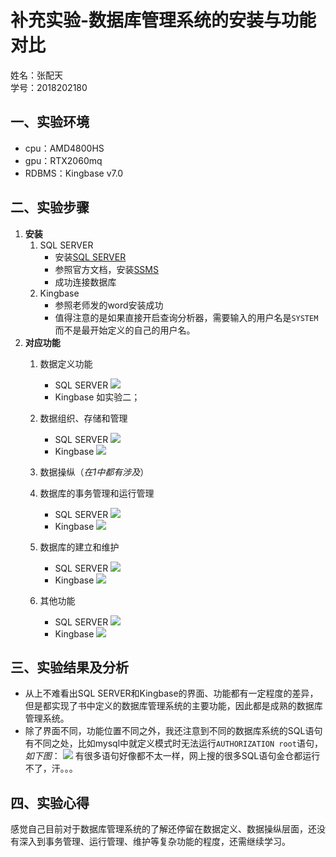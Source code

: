 # 补充实验-数据库管理系统的安装与功能对比
姓名：张配天\
学号：2018202180
## 一、实验环境
- cpu：AMD4800HS
- gpu：RTX2060mq
- RDBMS：Kingbase v7.0
## 二、实验步骤
1. **安装**
   1. SQL SERVER
       - 安装[SQL SERVER](https://www.microsoft.com/zh-cn/sql-server/sql-server-downloads#)
       - 参照官方文档，安装[SSMS](https://docs.microsoft.com/zh-cn/sql/ssms/download-sql-server-management-studio-ssms?view=sql-server-2017)
       - 成功连接数据库
   2. Kingbase
       - 参照老师发的word安装成功
       - 值得注意的是如果直接开启查询分析器，需要输入的用户名是```SYSTEM```而不是最开始定义的自己的用户名。
2. **对应功能**
   1. 数据定义功能
      - SQL SERVER
        ![](resources/e3.png)
      - Kingbase
        如实验二；
   2. 数据组织、存储和管理
      - SQL SERVER
        ![](resources/sql数据组织和存储.png)
      - Kingbase
        ![](resources/kingbase组织存储.png)
   3. 数据操纵（*在1中都有涉及*）
   4. 数据库的事务管理和运行管理
      - SQL SERVER
        ![](resources/sql管理.png)
      - Kingbase
        ![](resources/kingbase事务管理.jpg)
    
   5. 数据库的建立和维护
      - SQL SERVER
        ![](resources/sql建立和维护.png)
      - Kingbase
        ![](resources/e6.png)
   6. 其他功能
      - SQL SERVER
        ![](resources/sql其他.png)
      - Kingbase
        ![](resources/kingbase其他.png)
## 三、实验结果及分析
- 从上不难看出SQL SERVER和Kingbase的界面、功能都有一定程度的差异，但是都实现了书中定义的数据库管理系统的主要功能，因此都是成熟的数据库管理系统。
- 除了界面不同，功能位置不同之外，我还注意到不同的数据库系统的SQL语句有不同之处，比如mysql中就定义模式时无法运行```AUTHORIZATION root```语句，*如下图*：
    ![](resources/1.png)
  有很多语句好像都不太一样，网上搜的很多SQL语句金仓都运行不了，汗。。。

## 四、实验心得
感觉自己目前对于数据库管理系统的了解还停留在数据定义、数据操纵层面，还没有深入到事务管理、运行管理、维护等复杂功能的程度，还需继续学习。